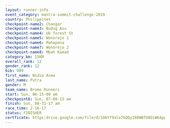 ```yaml
---
layout: runner-info 
event_category: mantra-summit-challenge-2019 
country: Philippines
checkpoint-name2: Changar
checkpoint-name3: Budug Asu
checkpoint-name4: Ub forest St
checkpoint-name5: Wonorejo 1
checkpoint-name6: Mahapena
checkpoint-name7: Wonorejo 2
checkpoint-name8: Mbah Kamad
category_km: 15KM 
overall_rank: 12
gender_rank: 12
bib: 909
first_name: Widia Asma
last_name: Putra
gender: M
team_name: Bromo Runners
start: Sun, 06-15-00 am
checkpoint8: Sun, 07-00-15 am
finish: Sun, 08-31-17 am
race_time: 2-16-17
status: FINISHER
certficate: https:drive.google.com/file/d/1O6Yf9alo7hQQyI00WBTO8OiWK4ppGNGZ/view?usp=sharing
---
```

